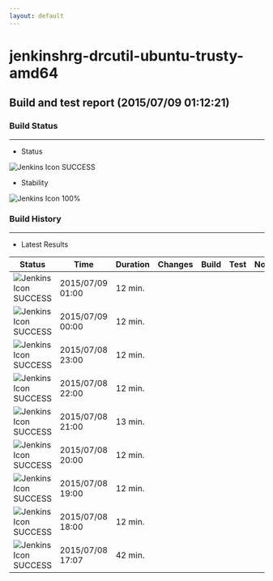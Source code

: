```yaml
---
layout: default
---
```

# jenkinshrg-drcutil-ubuntu-trusty-amd64
## Build and test report (2015/07/09 01:12:21)
### Build Status
___
* Status
  
![Jenkins Icon](http://jenkinshrg.github.io/images/48x48/blue.png)
SUCCESS
  
* Stability
  
![Jenkins Icon](http://jenkinshrg.github.io/images/48x48/health-80plus.png)
100%
  
### Build History
___
* Latest Results
  
|Status|Time|Duration|Changes|Build|Test|Note|
|---|---|---|---|---|---|---|
|![Jenkins Icon](http://jenkinshrg.github.io/images/24x24/blue.png)SUCCESS|2015/07/09 01:00|12 min.|||| |
|![Jenkins Icon](http://jenkinshrg.github.io/images/24x24/blue.png)SUCCESS|2015/07/09 00:00|12 min.|||| |
|![Jenkins Icon](http://jenkinshrg.github.io/images/24x24/blue.png)SUCCESS|2015/07/08 23:00|12 min.|||| |
|![Jenkins Icon](http://jenkinshrg.github.io/images/24x24/blue.png)SUCCESS|2015/07/08 22:00|12 min.|||| |
|![Jenkins Icon](http://jenkinshrg.github.io/images/24x24/blue.png)SUCCESS|2015/07/08 21:00|13 min.|||| |
|![Jenkins Icon](http://jenkinshrg.github.io/images/24x24/blue.png)SUCCESS|2015/07/08 20:00|12 min.|||| |
|![Jenkins Icon](http://jenkinshrg.github.io/images/24x24/blue.png)SUCCESS|2015/07/08 19:00|12 min.|||| |
|![Jenkins Icon](http://jenkinshrg.github.io/images/24x24/blue.png)SUCCESS|2015/07/08 18:00|12 min.|||| |
|![Jenkins Icon](http://jenkinshrg.github.io/images/24x24/blue.png)SUCCESS|2015/07/08 17:07|42 min.|||| |
